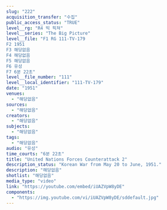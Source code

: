 ```yaml
---
slug: "222"
acquisition_transfer: "수집"
public_access_status: "TRUE"
level__rg: "R4 빅 픽쳐"
level__series: "The Big Picture"
level__file: "F1 RG 111-TV-179
F2 1951
F3 해당없음
F4 해당없음
F5 해당없음
F6 유성
F7 6분 22초"
level__file_number: "111"
level__local_identifier: "111-TV-179"
date: "1951"
venues: 
  - "해당없음"
sources: 
  - "해당없음"
creators: 
  - "해당없음"
subjects: 
  - "해당없음"
tags: 
  - "해당없음"
audio: "유성"
time_courts: "6분 22초"
title: "United Nations Forces Counterattack 2"
description_status: "Korean War from May 20 to June, 1951."
description: "해당없음"
shotlist: "해당없음"
media_type: "video"
link: "https://youtube.com/embed/iUAZVpW8yDE"
components: 
  - "https://img.youtube.com/vi/iUAZVpW8yDE/sddefault.jpg"
---
```

